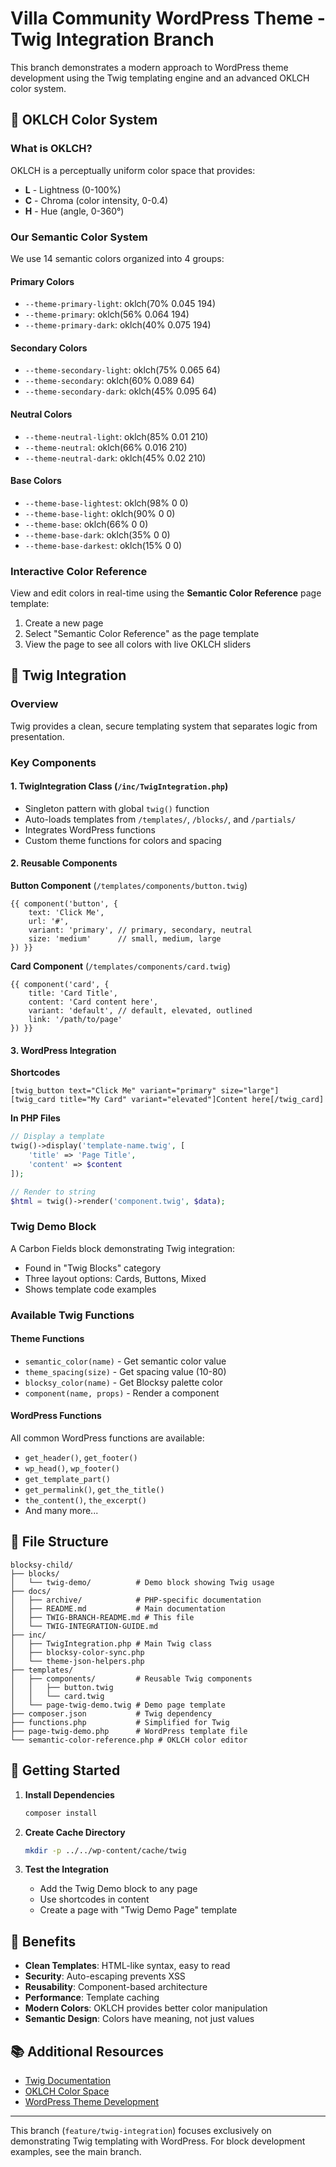# Villa Community WordPress Theme - Twig Integration Branch

This branch demonstrates a modern approach to WordPress theme development using the Twig templating engine and an advanced OKLCH color system.

## 🎨 OKLCH Color System

### What is OKLCH?

OKLCH is a perceptually uniform color space that provides:
- **L** - Lightness (0-100%)
- **C** - Chroma (color intensity, 0-0.4)
- **H** - Hue (angle, 0-360°)

### Our Semantic Color System

We use 14 semantic colors organized into 4 groups:

#### Primary Colors
- `--theme-primary-light`: oklch(70% 0.045 194)
- `--theme-primary`: oklch(56% 0.064 194)
- `--theme-primary-dark`: oklch(40% 0.075 194)

#### Secondary Colors
- `--theme-secondary-light`: oklch(75% 0.065 64)
- `--theme-secondary`: oklch(60% 0.089 64)
- `--theme-secondary-dark`: oklch(45% 0.095 64)

#### Neutral Colors
- `--theme-neutral-light`: oklch(85% 0.01 210)
- `--theme-neutral`: oklch(66% 0.016 210)
- `--theme-neutral-dark`: oklch(45% 0.02 210)

#### Base Colors
- `--theme-base-lightest`: oklch(98% 0 0)
- `--theme-base-light`: oklch(90% 0 0)
- `--theme-base`: oklch(66% 0 0)
- `--theme-base-dark`: oklch(35% 0 0)
- `--theme-base-darkest`: oklch(15% 0 0)

### Interactive Color Reference

View and edit colors in real-time using the **Semantic Color Reference** page template:
1. Create a new page
2. Select "Semantic Color Reference" as the page template
3. View the page to see all colors with live OKLCH sliders

## 🌿 Twig Integration

### Overview

Twig provides a clean, secure templating system that separates logic from presentation.

### Key Components

#### 1. TwigIntegration Class (`/inc/TwigIntegration.php`)
- Singleton pattern with global `twig()` function
- Auto-loads templates from `/templates/`, `/blocks/`, and `/partials/`
- Integrates WordPress functions
- Custom theme functions for colors and spacing

#### 2. Reusable Components

**Button Component** (`/templates/components/button.twig`)
```twig
{{ component('button', {
    text: 'Click Me',
    url: '#',
    variant: 'primary', // primary, secondary, neutral
    size: 'medium'      // small, medium, large
}) }}
```

**Card Component** (`/templates/components/card.twig`)
```twig
{{ component('card', {
    title: 'Card Title',
    content: 'Card content here',
    variant: 'default', // default, elevated, outlined
    link: '/path/to/page'
}) }}
```

#### 3. WordPress Integration

**Shortcodes**
```
[twig_button text="Click Me" variant="primary" size="large"]
[twig_card title="My Card" variant="elevated"]Content here[/twig_card]
```

**In PHP Files**
```php
// Display a template
twig()->display('template-name.twig', [
    'title' => 'Page Title',
    'content' => $content
]);

// Render to string
$html = twig()->render('component.twig', $data);
```

### Twig Demo Block

A Carbon Fields block demonstrating Twig integration:
- Found in "Twig Blocks" category
- Three layout options: Cards, Buttons, Mixed
- Shows template code examples

### Available Twig Functions

#### Theme Functions
- `semantic_color(name)` - Get semantic color value
- `theme_spacing(size)` - Get spacing value (10-80)
- `blocksy_color(name)` - Get Blocksy palette color
- `component(name, props)` - Render a component

#### WordPress Functions
All common WordPress functions are available:
- `get_header()`, `get_footer()`
- `wp_head()`, `wp_footer()`
- `get_template_part()`
- `get_permalink()`, `get_the_title()`
- `the_content()`, `the_excerpt()`
- And many more...

## 📁 File Structure

```
blocksy-child/
├── blocks/
│   └── twig-demo/          # Demo block showing Twig usage
├── docs/
│   ├── archive/            # PHP-specific documentation
│   ├── README.md           # Main documentation
│   ├── TWIG-BRANCH-README.md # This file
│   └── TWIG-INTEGRATION-GUIDE.md
├── inc/
│   ├── TwigIntegration.php # Main Twig class
│   ├── blocksy-color-sync.php
│   └── theme-json-helpers.php
├── templates/
│   ├── components/         # Reusable Twig components
│   │   ├── button.twig
│   │   └── card.twig
│   └── page-twig-demo.twig # Demo page template
├── composer.json           # Twig dependency
├── functions.php           # Simplified for Twig
├── page-twig-demo.php      # WordPress template file
└── semantic-color-reference.php # OKLCH color editor
```

## 🚀 Getting Started

1. **Install Dependencies**
   ```bash
   composer install
   ```

2. **Create Cache Directory**
   ```bash
   mkdir -p ../../wp-content/cache/twig
   ```

3. **Test the Integration**
   - Add the Twig Demo block to any page
   - Use shortcodes in content
   - Create a page with "Twig Demo Page" template

## 🎯 Benefits

- **Clean Templates**: HTML-like syntax, easy to read
- **Security**: Auto-escaping prevents XSS
- **Reusability**: Component-based architecture
- **Performance**: Template caching
- **Modern Colors**: OKLCH provides better color manipulation
- **Semantic Design**: Colors have meaning, not just values

## 📚 Additional Resources

- [Twig Documentation](https://twig.symfony.com/doc/3.x/)
- [OKLCH Color Space](https://oklch.com/)
- [WordPress Theme Development](https://developer.wordpress.org/themes/)

---

This branch (`feature/twig-integration`) focuses exclusively on demonstrating Twig templating with WordPress. For block development examples, see the main branch.
